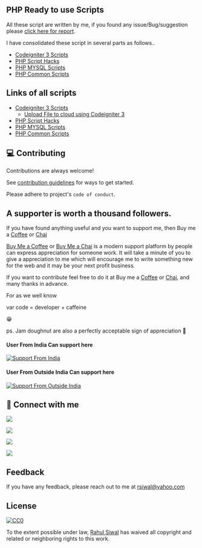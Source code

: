 
## PHP Ready to use Scripts

All these script are written by me, if you found any issue/Bug/suggestion please [click here for report](issues).

I have consolidated these script in several parts as follows..

- [Codeigniter 3 Scripts](https://github.com/crsiwal/PHP-Ready-To-Use-Scripts/tree/main/php_codeigniter3)
- [PHP Script Hacks](https://github.com/crsiwal/PHP-Ready-To-Use-Scripts/tree/main/php_hacks)
- [PHP MYSQL Scripts](https://github.com/crsiwal/PHP-Ready-To-Use-Scripts/tree/main/php_mysql)
- [PHP Common Scripts](https://github.com/crsiwal/PHP-Ready-To-Use-Scripts/tree/main/php_scripts)

## Links of all scripts

- [Codeigniter 3 Scripts](tree/main/php_codeigniter3)
    - [Upload File to cloud using Codeigniter 3](https://github.com/crsiwal/PHP-Ready-To-Use-Scripts/blob/main/php_codeigniter3/Codeigniter%203%20Uplaod%20Files%20to%20Server%20using%20pho.md#upload-file-to-cloud-using-codeigniter-3)
- [PHP Script Hacks](https://github.com/crsiwal/PHP-Ready-To-Use-Scripts/tree/main/php_hacks)
- [PHP MYSQL Scripts](https://github.com/crsiwal/PHP-Ready-To-Use-Scripts/tree/main/php_mysql)
- [PHP Common Scripts](https://github.com/crsiwal/PHP-Ready-To-Use-Scripts/tree/main/php_scripts)

## 💻 Contributing

Contributions are always welcome!

See [contribution guidelines](contributing.md) for ways to get started.

Please adhere to project's `code of conduct`.
## A supporter is worth a thousand followers.

If you have found anything useful and you want to support me, then Buy me a [Coffee](https://www.buymeacoffee.com/rsiwal) or [Chai](https://getmechai.vercel.app/link.html?vpa=rsiwal@upi&nm=Rahul+Siwal&amt=500)

[Buy Me a Coffee](https://www.buymeacoffee.com/rsiwal) or [Buy Me a Chai](https://getmechai.vercel.app/link.html?vpa=rsiwal@upi&nm=Rahul+Siwal&amt=500) is a modern support platform by people can express appreciation for someone work. It will take a minute of you to give a appreciation to me which will encourage me to write something new for the web and it may be your next profit business.

If you want to contribute feel free to do it at Buy me a [Coffee](https://www.buymeacoffee.com/rsiwal) or [Chai](https://getmechai.vercel.app/link.html?vpa=rsiwal@upi&nm=Rahul+Siwal&amt=500), and many thanks in advance.

For as we well know

var code = developer + caffeine

😁

ps. Jam doughnut are also a perfectly acceptable sign of appreciation 🍩

#### User From India Can support here
[![Support From India](https://i.ibb.co/Xkdj83y/image-2.png)](https://getmechai.vercel.app/link.html?vpa=rsiwal@upi&nm=Rahul+Siwal&amt=500)

#### User From Outside India Can support here
[![Support From Outside India](https://img.buymeacoffee.com/button-api/?text=Buy%20a%20coffee%20for%20me&emoji=&slug=rsiwal&button_colour=FF5F5F&font_colour=ffffff&font_family=Cookie&outline_colour=000000&coffee_colour=FFDD00)](https://www.buymeacoffee.com/rsiwal)

## 🤝 Connect with me

[![](https://img.shields.io/badge/Profile-Twitter-1DA1F2?style=flat&logo=twitter&color=336791&logoColor=white)](https://www.twitter.com/rahulsiwal)

[![](https://img.shields.io/badge/Profile-Linkedin-0A66C2?style=flat&logo=linkedin&logoColor=white)](https://www.linkedin.com/in/rsiwal)

[![](https://img.shields.io/badge/Profile-Facebook-3b5998?style=flat&logo=facebook&logoColor=white)](https://www.facebook.com/rsiwal)

[![](https://img.shields.io/badge/Profile-Instagram-3f729b?style=flat&logo=instagram&logoColor=white)](https://www.instagram.com/rahulsiwal)

## Feedback

If you have any feedback, please reach out to me at rsiwal@yahoo.com


## License 

[![CC0](https://licensebuttons.net/p/zero/1.0/88x31.png)](https://creativecommons.org/publicdomain/zero/1.0/)

To the extent possible under law, [Rahul Siwal](https://github.com/crsiwal) has waived all copyright and related or neighboring rights to this work.